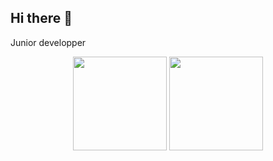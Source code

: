 ## Hi there 👋

<!--
**xSaberZ81/xSaberZ81** is a ✨ _special_ ✨ repository because its `README.md` (this file) appears on your GitHub profile.

Here are some ideas to get you started:

- 🔭 I’m currently working on ...
- 🌱 I’m currently learning ...
- 👯 I’m looking to collaborate on ...
- 🤔 I’m looking for help with ...
- 💬 Ask me about ...
- 📫 How to reach me: ...
- 😄 Pronouns: ...
- ⚡ Fun fact: ...
-->

Junior developper

<p align='center'>
   <a href="https://github-readme-stats.vercel.app/api?username=xSaberZ81&theme=default&show_icons=true&hide_border=true&count_private=true">
       <img height=150 src="https://github-readme-stats.vercel.app/api?username=xSaberZ81&theme=default&show_icons=true&hide_border=true&count_private=true"/></a>
   <a href="https://github-readme-stats.vercel.app/api/top-langs/?username=xSaberZ81&theme=default&show_icons=true&hide_border=true&layout=compact">
       <img height=150 src="https://github-readme-stats.vercel.app/api/top-langs/?username=xSaberZ81&theme=default&show_icons=true&hide_border=true&layout=compact"/></a>
</p>


